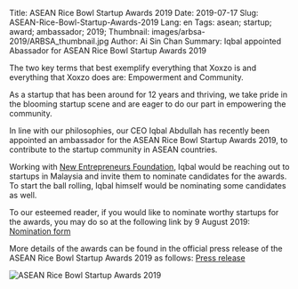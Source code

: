 Title: ASEAN Rice Bowl Startup Awards 2019
Date: 2019-07-17
Slug: ASEAN-Rice-Bowl-Startup-Awards-2019 
Lang: en
Tags: asean; startup; award; ambassador; 2019;
Thumbnail: images/arbsa-2019/ARBSA_thumbnail.jpg
Author: Ai Sin Chan 
Summary: Iqbal appointed Abassador for ASEAN Rice Bowl Startup Awards 2019

The two key terms that best exemplify everything that Xoxzo is and everything that Xoxzo does are: Empowerment and Community.

As a startup that has been around for 12 years and thriving, we take pride in the blooming startup scene and are eager to do our part in empowering the community. 

In line with our philosophies, our CEO Iqbal Abdullah has recently been appointed an ambassador for the ASEAN Rice Bowl Startup Awards 2019, to contribute to the startup community in ASEAN countries. 

Working with [New Entrepreneurs Foundation](https://www.mynef.com/), Iqbal would be reaching out to startups in Malaysia and invite them to nominate candidates for the awards. To start the ball rolling, Iqbal himself would be nominating some candidates as well. 

To our esteemed reader, if you would like to nominate worthy startups for the awards, you may do so at the following link by 9 August 2019: [Nomination form](http://ricebowlawards.com/)

More details of the awards can be found in the official press release of the ASEAN Rice Bowl Startup Awards 2019 as follows: [Press release](http://ricebowlawards.com/media/)

![ASEAN Rice Bowl Startup Awards 2019](/images/arbsa-2019/ARBSA_banner.jpg)
